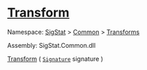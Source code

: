 # [Transform](./OnePixelThinning-100663682.md)

Namespace: [SigStat]() > [Common](./../../README.md) > [Transforms](./../README.md)

Assembly: SigStat.Common.dll

[Transform](./OnePixelThinning-100663682.md) ( [`Signature`](./../../Signature.md) signature )	
